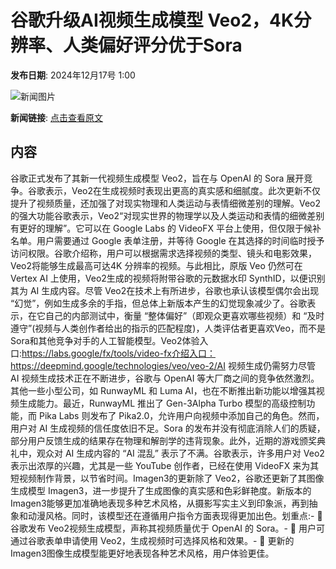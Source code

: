 # ​谷歌升级AI视频生成模型 Veo2，4K分辨率、人类偏好评分优于Sora

**发布日期**: 2024年12月17号 1:00

![新闻图片](https://upload.chinaz.com/2024/1217/6387002271759146711680275.png)

**新闻链接**: [点击查看原文](https://www.aibase.com/zh/news/14002)

## 内容

谷歌正式发布了其新一代视频生成模型 Veo2，旨在与 OpenAI 的 Sora 展开竞争。谷歌表示，Veo2在生成视频时表现出更高的真实感和细腻度。此次更新不仅提升了视频质量，还加强了对现实物理和人类运动与表情细微差别的理解。Veo2的强大功能谷歌表示，Veo2“对现实世界的物理学以及人类运动和表情的细微差别有更好的理解”。它可以在 Google Labs 的 VideoFX 平台上使用，但仅限于候补名单。用户需要通过 Google 表单注册，并等待 Google 在其选择的时间临时授予访问权限。谷歌介绍称，用户可以根据需求选择视频的类型、镜头和电影效果，Veo2将能够生成最高可达4K 分辨率的视频。与此相比，原版 Veo 仍然可在 Vertex AI 上使用，Veo2生成的视频将附带谷歌的元数据水印 SynthID，以便识别其为 AI 生成内容。尽管 Veo2在技术上有所进步，谷歌也承认该模型偶尔会出现 “幻觉”，例如生成多余的手指，但总体上新版本产生的幻觉现象减少了。谷歌表示，在它自己的内部测试中，衡量 “整体偏好”（即观众更喜欢哪些视频）和 “及时遵守”(视频与人类创作者给出的指示的匹配程度)，人类评估者更喜欢Veo，而不是Sora和其他竞争对手的人工智能模型。Veo2体验入口:https://labs.google/fx/tools/video-fx介绍入口：https://deepmind.google/technologies/veo/veo-2/AI 视频生成仍需努力尽管 AI 视频生成技术正在不断进步，谷歌与 OpenAI 等大厂商之间的竞争依然激烈。其他一些小型公司，如 RunwayML 和 Luma AI，也在不断推出新功能以增强其视频生成能力。最近，RunwayML 推出了 Gen-3Alpha Turbo 模型的高级控制功能，而 Pika Labs 则发布了 Pika2.0，允许用户向视频中添加自己的角色。然而，用户对 AI 生成视频的信任度依旧不足。Sora 的发布并没有彻底消除人们的质疑，部分用户反馈生成的结果存在物理和解剖学的违背现象。此外，近期的游戏颁奖典礼中，观众对 AI 生成内容的 “AI 混乱” 表示了不满。谷歌表示，许多用户对 Veo2表示出浓厚的兴趣，尤其是一些 YouTube 创作者，已经在使用 VideoFX 来为其短视频制作背景，以节省时间。Imagen3的更新除了 Veo2，谷歌还更新了其图像生成模型 Imagen3，进一步提升了生成图像的真实感和色彩鲜艳度。新版本的 Imagen3能够更加准确地表现多种艺术风格，从摄影写实主义到印象派，再到抽象和动漫风格。同时，该模型还在遵循用户指令方面表现得更加出色。划重点:- 🎥 谷歌发布 Veo2视频生成模型，声称其视频质量优于 OpenAI 的 Sora。- 🚀 用户可通过谷歌表单申请使用 Veo2，生成视频时可选择风格和效果。- 🎨 更新的 Imagen3图像生成模型能更好地表现各种艺术风格，用户体验更佳。
